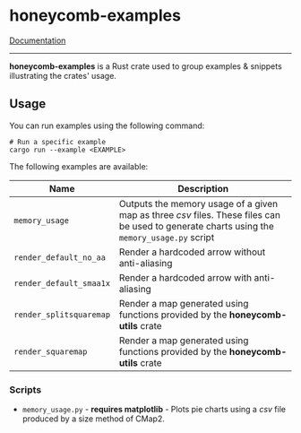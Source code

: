 # honeycomb-examples

[Documentation](../honeycomb_examples/)

--- 

**honeycomb-examples** is a Rust crate used to group examples & snippets illustrating the crates' usage.

## Usage

You can run examples using the following command:

```shell
# Run a specific example
cargo run --example <EXAMPLE>
```

The following examples are available:

| Name                    | Description                                                                                                                                 |
|-------------------------|---------------------------------------------------------------------------------------------------------------------------------------------|
| `memory_usage`          | Outputs the memory usage of a given map as three *csv* files. These files can be used to generate charts using the `memory_usage.py` script |
| `render_default_no_aa`  | Render a hardcoded arrow without anti-aliasing                                                                                              |
| `render_default_smaa1x` | Render a hardcoded arrow with anti-aliasing                                                                                                 |
| `render_splitsquaremap` | Render a map generated using functions provided by the **honeycomb-utils** crate                                                            |
| `render_squaremap`      | Render a map generated using functions provided by the **honeycomb-utils** crate                                                            |

### Scripts

- `memory_usage.py` - **requires matplotlib** - Plots pie charts using a *csv* file produced by
  a size method of CMap2.
